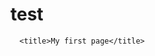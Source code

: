 # test

<html>
  
  <head>

      <title>My first page</title>

  </head>
  
  <body>
  
    
  
  </body>
  
</html>
